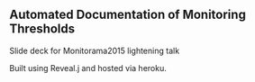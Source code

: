 ## Automated Documentation of Monitoring Thresholds

Slide deck for Monitorama2015 lightening talk

Built using Reveal.j and hosted via heroku.

